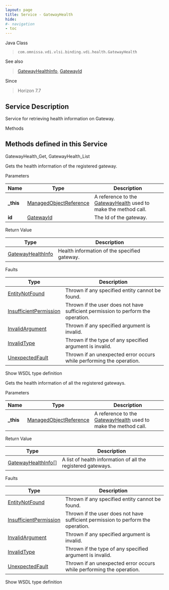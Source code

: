 ```yaml
---
layout: page
title: Service - GatewayHealth
hide:
#- navigation
- toc
---
```








Java Class
> `com.omnissa.vdi.vlsi.binding.vdi.health.GatewayHealth`

See also
> [GatewayHealthInfo](vdi.health.GatewayHealth.GatewayHealthInfo.md), [GatewayId](vdi.entity.GatewayId.md)

Since
> Horizon 7.7





## Service Description

Service for retrieving health information on Gateway.

Methods

Methods defined in this Service
---
GatewayHealth_Get, GatewayHealth_List




Gets the health information of the registered gateway.

Parameters

Name| Type| Description
---|---|---
**_this**| [ManagedObjectReference](vmodl.ManagedObjectReference.md)|  A reference to the [GatewayHealth](vdi.health.GatewayHealth.md) used to make the method call.
**id**| [GatewayId](vdi.entity.GatewayId.md)|  The Id of the gateway.




Return Value

Type |  Description
---|---
[GatewayHealthInfo](vdi.health.GatewayHealth.GatewayHealthInfo.md)| Health information of the specified gateway.



Faults

Type |  Description
---|---
[EntityNotFound](vdi.fault.EntityNotFound.md)| Thrown if any specified entity cannot be found.
[InsufficientPermission](vdi.fault.InsufficientPermission.md)| Thrown if the user does not have sufficient permission to perform the operation.
[InvalidArgument](vdi.fault.InvalidArgument.md)| Thrown if any specified argument is invalid.
[InvalidType](vdi.fault.InvalidType.md)| Thrown if the type of any specified argument is invalid.
[UnexpectedFault](vdi.fault.UnexpectedFault.md)| Thrown if an unexpected error occurs while performing the operation.

Show WSDL type definition







Gets the health information of all the registered gateways.

Parameters

Name| Type| Description
---|---|---
**_this**| [ManagedObjectReference](vmodl.ManagedObjectReference.md)|  A reference to the [GatewayHealth](vdi.health.GatewayHealth.md) used to make the method call.



Return Value

Type |  Description
---|---
[GatewayHealthInfo[]](vdi.health.GatewayHealth.GatewayHealthInfo.md)| A list of health information of all the registered gateways.



Faults

Type |  Description
---|---
[EntityNotFound](vdi.fault.EntityNotFound.md)| Thrown if any specified entity cannot be found.
[InsufficientPermission](vdi.fault.InsufficientPermission.md)| Thrown if the user does not have sufficient permission to perform the operation.
[InvalidArgument](vdi.fault.InvalidArgument.md)| Thrown if any specified argument is invalid.
[InvalidType](vdi.fault.InvalidType.md)| Thrown if the type of any specified argument is invalid.
[UnexpectedFault](vdi.fault.UnexpectedFault.md)| Thrown if an unexpected error occurs while performing the operation.

Show WSDL type definition












 
